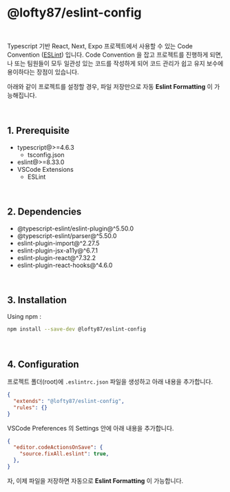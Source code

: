 # @lofty87/eslint-config

<br />

Typescript 기반 React, Next, Expo 프로젝트에서 사용할 수 있는 Code Convention ([ESLint](https://eslint.org/)) 입니다. Code Convention 을 잡고 프로젝트를 진행하게 되면, 나 또는 팀원들이 모두 일관성 있는 코드를 작성하게 되어 코드 관리가 쉽고 유지 보수에 용이하다는 장점이 있습니다.

아래와 같이 프로젝트를 설정할 경우, 파일 저장만으로 자동 **Eslint Formatting** 이 가능해집니다.

<br />

## 1. Prerequisite

- typescript@>=4.6.3
  - tsconfig.json
- eslint@>=8.33.0
- VSCode Extensions
  - ESLint

<br />

## 2. Dependencies

- @typescript-eslint/eslint-plugin@^5.50.0
- @typescript-eslint/parser@^5.50.0
- eslint-plugin-import@^2.27.5
- eslint-plugin-jsx-a11y@^6.7.1
- eslint-plugin-react@^7.32.2
- eslint-plugin-react-hooks@^4.6.0

<br />

## 3. Installation

Using npm :

```bash
npm install --save-dev @lofty87/eslint-config
```

<br />

## 4. Configuration

프로젝트 폴더(root)에 `.eslintrc.json` 파일을 생성하고 아래 내용을 추가합니다.

```json
{
  "extends": "@lofty87/eslint-config",
  "rules": {}
}
```

VSCode Preferences 의 Settings 안에 아래 내용을 추가합니다.

```json
{
  "editor.codeActionsOnSave": {
    "source.fixAll.eslint": true,
  },
}
```

자, 이제 파일을 저장하면 자동으로 **Eslint Formatting** 이 가능합니다.
